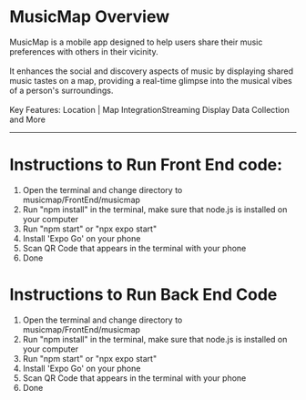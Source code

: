 # MusicMap Overview

MusicMap is a mobile app designed to help users share their music preferences with others in their vicinity.​<br><br>
It enhances the social and discovery aspects of music by displaying shared music tastes on a map, providing a real-time glimpse into the musical vibes of a person's surroundings.​<br><br>
Key Features:​
Location | Map Integration​
Streaming Display​
Data Collection and More

------------------------------------------
# Instructions to Run Front End code:

1) Open the terminal and change directory to musicmap/FrontEnd/musicmap
2) Run "npm install" in the terminal, make sure that node.js is installed on your computer
3) Run "npm start" or "npx expo start"
4) Install 'Expo Go' on your phone
5) Scan QR Code that appears in the terminal with your phone
6) Done

# Instructions to Run Back End Code

1) Open the terminal and change directory to musicmap/FrontEnd/musicmap
2) Run "npm install" in the terminal, make sure that node.js is installed on your computer
3) Run "npm start" or "npx expo start"
4) Install 'Expo Go' on your phone
5) Scan QR Code that appears in the terminal with your phone
6) Done

